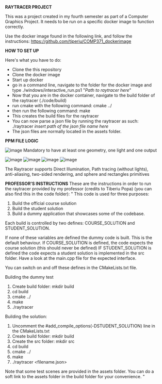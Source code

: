 **RAYTRACER PROJECT**

This was a project created in my fourth semester as part of a Computer Graphics Project. It needs to be run on a specific docker image to function correctly.

Use the docker image found in the following link, and follow the instructions: 
https://github.com/tiperiu/COMP371_dockerimage

**HOW TO SET UP**

Here's what you have to do:
- Clone the this repository
- Clone the docker image
- Start up docker
- go in a command line, navigate to the folder for the docker image and type ./windows/interactive_run.ps1 "*Path to raytracer here*"
- Now that you are in the docker container, navigate to the build folder of the raytracer (./code/build)
- run cmake with the following command: cmake ../
- then run the following command: make
- This creates the build files for the raytracer
- You can now parse a json file by running the raytracer as such: ./raytracer *insert path of the json file name here*
- The json files are normally located in the assets folder.

**PPM FILE LOGIC**

![image](https://github.com/NicolassBoyer/Raytracer/assets/77691659/343790f4-6dff-4305-8281-ad258448d387)
Mandatory to have at least one geometry, one light and one output

![image](https://github.com/NicolassBoyer/Raytracer/assets/77691659/78ca748d-7a21-4fc0-a5e8-1c638a322c66)
![image](https://github.com/NicolassBoyer/Raytracer/assets/77691659/76d6f995-9575-45ef-a277-d776f2d2a71c)
![image](https://github.com/NicolassBoyer/Raytracer/assets/77691659/d45a5e2c-5dff-4dcf-84ea-195d0c947cb0)
![image](https://github.com/NicolassBoyer/Raytracer/assets/77691659/33393b05-75c0-4be9-81b4-a2c0b116edb2)

The Raytracer supports Direct Illumination, Path tracing (without lights), anti-aliasing, two-sided rendering, and sphere and rectangles primitives

**PROFESSOR'S INSTRUCTIONS**
These are the instructions in order to run the raytracer provided by my professor (credits to Tiberiu Popa) (you can also find this in the code folder):
"
This code is used for three purposes:

1) Build the official course solution
2) Build the student solution 
3) Build a dummy application that showcases some of the codebase.

Each build is controlled by two defines:
COURSE_SOLUTION and STUDENT_SOLUTION.

If none of these variables are defined the dummy code is built. This is the default behaviour.
If COURSE_SOLUTION is defined, the code expects the course solution (this should never be defined)
IF STUDENT_SOLUTION is defined the code expects a student solution is implemented in the src folder. Have a look at the main.cpp file for the expected interface.

You can switch on and off these defines in the CMakeLists.txt file. 


Building the dummy test

1) Create build folder: mkdir build
2) cd build
3) cmake ../
4) make
5) ./raytracer

Building the solution:
1) Uncomment the #add_compile_options(-DSTUDENT_SOLUTION) line in the CMakeLists.txt 
2) Create build folder: mkdir build
3) Create the src folder: mkdir src
3) cd build
3) cmake ../
4) make
5) ./raytracer <filename.json>


Note that some test scenes are provided in the assets folder. You can do a soft link to the assets folder in the build folder for your convenience.
"


